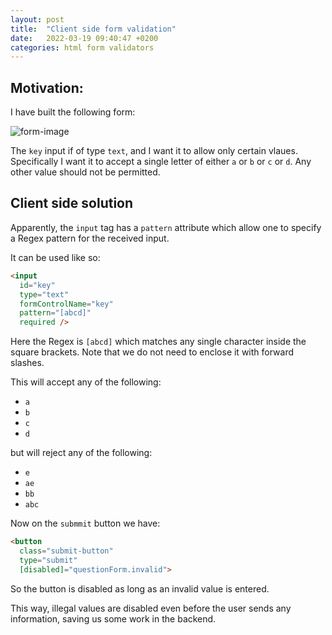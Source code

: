 ```yaml
---
layout: post
title:  "Client side form validation"
date:   2022-03-19 09:40:47 +0200
categories: html form validators
---
```

## Motivation:
       
I have built the following form:

<img src="{{ site.baseurl }}/assets/images/form-validator.png" alt="form-image">


The `key` input if of type `text`, and I want it to allow only certain vlaues.
Specifically I want it to accept a single letter of either `a` or `b` or `c` or `d`. Any other value should not be permitted.


## Client side solution

Apparently, the `input` tag has a `pattern` attribute which allow one to specify a Regex pattern for the received input.

It can be used like so: 

```html
<input 
  id="key"
  type="text"
  formControlName="key"
  pattern="[abcd]"
  required /> 
```

Here the Regex is `[abcd]` which matches any single character inside the square brackets. Note that we do not need to enclose
it with forward slashes.

This will accept any of the following:
*	`a`
*	`b`
*	`c`
*	`d` 

but will reject any of the following:
* `e`
* `ae`
* `bb`
* `abc`


Now on the `submmit` button we have:


```html
<button 
  class="submit-button"
  type="submit"
  [disabled]="questionForm.invalid">
``` 

So the button is disabled as long as an invalid value is entered.


This way, illegal values are disabled even before the user sends any information, saving us some work in the backend.
